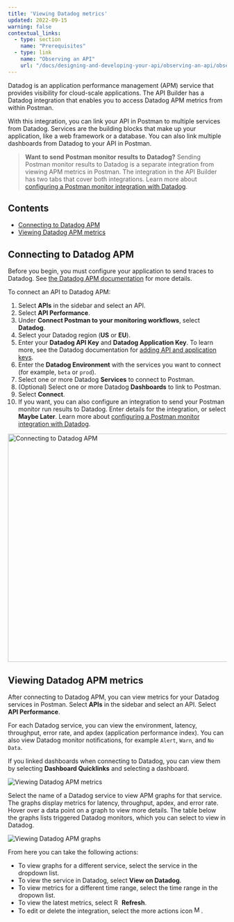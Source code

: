```yaml
---
title: 'Viewing Datadog metrics'
updated: 2022-09-15
warning: false
contextual_links:
  - type: section
    name: "Prerequisites"
  - type: link
    name: "Observing an API"
    url: "/docs/designing-and-developing-your-api/observing-an-api/observing-an-api/"
---
```


Datadog is an application performance management (APM) service that provides visibility for cloud-scale applications. The API Builder has a Datadog integration that enables you to access Datadog APM metrics from within Postman.

With this integration, you can link your API in Postman to multiple services from Datadog. Services are the building blocks that make up your application, like a web framework or a database. You can also link multiple dashboards from Datadog to your API in Postman.

> **Want to send Postman monitor results to Datadog?** Sending Postman monitor results to Datadog is a separate integration from viewing APM metrics in Postman. The integration in the API Builder has two tabs that cover both integrations. Learn more about [configuring a Postman monitor integration with Datadog](/docs/integrations/available-integrations/datadog/).

## Contents

* [Connecting to Datadog APM](#connecting-to-datadog-apm)
* [Viewing Datadog APM metrics](#viewing-datadog-apm-metrics)

## Connecting to Datadog APM

Before you begin, you must configure your application to send traces to Datadog. See [the Datadog APM documentation](https://docs.datadoghq.com/tracing/) for more details.

To connect an API to Datadog APM:

1. Select **APIs** in the sidebar and select an API.
1. Select **API Performance**.
1. Under **Connect Postman to your monitoring workflows**, select **Datadog**.
1. Select your Datadog region (**US** or **EU**).
1. Enter your **Datadog API Key** and **Datadog Application Key**. To learn more, see the Datadog documentation for [adding API and application keys](https://docs.datadoghq.com/account_management/api-app-keys/).
1. Enter the **Datadog Environment** with the services you want to connect (for example, `beta` or `prod`).
1. Select one or more Datadog **Services** to connect to Postman.
1. (Optional) Select one or more Datadog **Dashboards** to link to Postman.
1. Select **Connect**.
1. If you want, you can also configure an integration to send your Postman monitor run results to Datadog. Enter details for the integration, or select **Maybe Later**. Learn more about [configuring a Postman monitor integration with Datadog](/docs/integrations/available-integrations/datadog/).

<img alt="Connecting to Datadog APM" src="https://assets.postman.com/postman-docs/datadog-apm-connect-v9-19.jpg" width="524px">

## Viewing Datadog APM metrics

After connecting to Datadog APM, you can view metrics for your Datadog services in Postman. Select **APIs** in the sidebar and select an API. Select **API Performance**.

For each Datadog service, you can view the environment, latency, throughput, error rate, and apdex (application performance index). You can also view Datadog monitor notifications, for example `Alert`, `Warn`, and `No Data`.

If you linked dashboards when connecting to Datadog, you can view them by selecting **Dashboard Quicklinks** and selecting a dashboard.

<img alt="Viewing Datadog APM metrics" src="https://assets.postman.com/postman-docs/v10/datadog-apm-view-metrics-v10.jpg">

Select the name of a Datadog service to view APM graphs for that service. The graphs display metrics for latency, throughput, apdex, and error rate. Hover over a data point on a graph to view more details. The table below the graphs lists triggered Datadog monitors, which you can select to view in Datadog.

<img alt="Viewing Datadog APM graphs" src="https://assets.postman.com/postman-docs/datadog-apm-view-graphs-v9-25.jpg">

From here you can take the following actions:

* To view graphs for a different service, select the service in the dropdown list.
* To view the service in Datadog, select **View on Datadog**.
* To view metrics for a different time range, select the time range in the dropown list.
* To view the latest metrics, select <img alt="Refresh icon" src="https://assets.postman.com/postman-docs/icon-refresh-v9-5.jpg#icon" width="14px"> **Refresh**.
* To edit or delete the integration, select the more actions icon <img alt="More actions icon" src="https://assets.postman.com/postman-docs/icon-more-actions-v9.jpg#icon" width="16px">.
